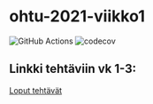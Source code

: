 # ohtu-2021-viikko1
![GitHub Actions](https://github.com/mluukkai/ohtu-viikko1-s2020/workflows/Java%20CI%20with%20Gradle/badge.svg)
![codecov](https://codecov.io/gh/marykristina4/ohtu-2021-viikko1/branch/main/graph/badge.svg?token=CJEC21LPLP)

## Linkki tehtäviin vk 1-3:
[Loput tehtävät](https://github.com/marykristina4/ohtu-2021-viikot1-3)
